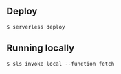 ## Deploy
```
$ serverless deploy
```

## Running locally
```
$ sls invoke local --function fetch
```
